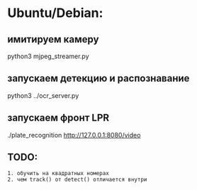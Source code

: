 # Ubuntu/Debian:
## имитируем камеру
python3 mjpeg_streamer.py
## запускаем детекцию и распознавание
python3 ../ocr_server.py
## запускаем фронт LPR
./plate_recognition http://127.0.0.1:8080/video

## TODO:
```
1. обучить на квадратных номерах
2. чем track() от detect() отличается внутри
```
